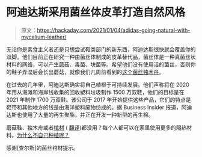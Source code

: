 # 阿迪达斯采用菌丝体皮革打造自然风格

> 原文：<https://hackaday.com/2021/01/04/adidas-going-natural-with-mycelium-leather/>

无论你是素食主义者还是只想尝试鞋类部门的新东西，阿迪达斯很快就会覆盖你的双脚。他们目前正在研究一种由菌丝体制成的皮革替代品，菌丝体是一种真菌丝状材料的网络，可以产生蘑菇、毒菌、块菌等。希望他们没有使用活的菌丝，否则你的鞋子弄湿后会长出蘑菇，就像我们几周前看到的[这个菌丝独木舟](https://hackaday.com/2020/11/20/mushroom-canoe-one-ups-climate-change/)。

在过去的几年里，阿迪达斯确实将自己植根于可持续发展。他们声称将在 2020 年用从海滩和海岸线收集的回收塑料垃圾制作 1500 万双鞋，他们的目标是在 2021 年制作 1700 万双鞋。该公司于 2017 年开始提供这些产品，它们的特点是鞋带和其他地方的线是由海洋塑料废物纺成的。据 Business Insider 报道，阿迪达斯也使用了大量的再生聚酯，并正在开发一种新型的再生棉。

蘑菇鞋、独木舟或者[棺材](https://www.eoswetenschap.eu/natuur-milieu/met-deze-levende-doodskist-verrijk-je-na-je-dood-de-bodem) ( [翻译](https://translate.google.com/translate?sl=auto&tl=en&u=https://www.eoswetenschap.eu/natuur-milieu/met-deze-levende-doodskist-verrijk-je-na-je-dood-de-bodem))都没用？每个人都可以在家里使用更多的隔热材料。[为什么不自己种植呢？](https://hackaday.com/2018/11/21/growing-your-own-insulation/)

感谢[查尔斯]的菌丝棺材提示。